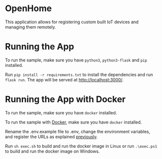 # OpenHome

This application allows for registering custom built IoT devices and managing them remotely.

# Running the App

To run the sample, make sure you have `python3`, `python3-flask` and `pip` installed.

Run `pip install -r requirements.txt` to install the dependencies and run `flask run`.
The app will be served at [http://localhost:3000/](http://localhost:3000/).

# Running the App with Docker

To run the sample, make sure you have `docker` installed.

To run the sample with [Docker](https://www.docker.com/), make sure you have `docker` installed.

Rename the .env.example file to .env, change the environment variables, and register the URLs as explained [previously](#running-the-app).

Run `sh exec.sh` to build and run the docker image in Linux or run `.\exec.ps1` to build
and run the docker image on Windows.